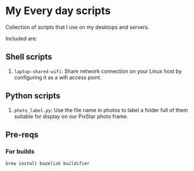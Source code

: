 # My Every day scripts

Collection of scripts that I use on my desktops and servers.

Included are:

## Shell scripts

1. ``laptop-shared-wifi``: Share network connection on your Linux host by
   configuring it as a wifi access point.

## Python scripts

1. ``photo_label.py``: Use the file name in photos to label a folder full of
   them suitable for display on our PixStar photo frame.

## Pre-reqs

### For builds

```shell-session
brew install bazelisk buildifier
```
